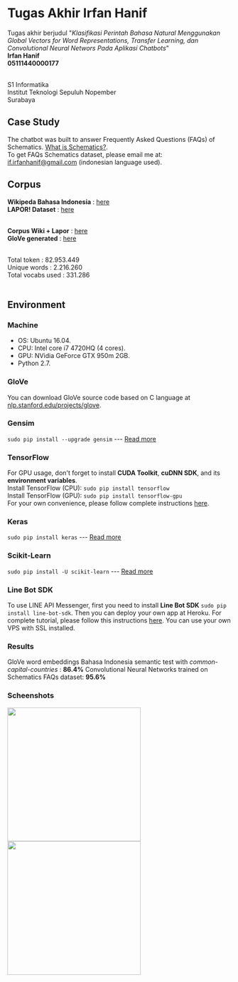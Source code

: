 # Tugas Akhir Irfan Hanif
Tugas akhir berjudul "*Klasifikasi Perintah Bahasa Natural Menggunakan Global Vectors for Word Representations, Transfer Learning, dan Convolutional Neural Networs Pada Aplikasi Chatbots*" <br>
**Irfan Hanif** <br>
**05111440000177** <br> <br>

S1 Informatika <br>
Institut Teknologi Sepuluh Nopember <br>
Surabaya

## Case Study
The chatbot was built to answer Frequently Asked Questions (FAQs) of Schematics. [What is Schematics?](https://schematics.its.ac.id/). <br>
To get FAQs Schematics dataset, please email me at: if.irfanhanif@gmail.com (indonesian language used).

## Corpus
**Wikipeda Bahasa Indonesia** : [here](https://dumps.wikimedia.org/idwiki/latest/) <br>
**LAPOR! Dataset** : [here](http://data.go.id/dataset/data-aspirasi-dan-pengaduan-masyarakat) <br> <br>

**Corpus Wiki + Lapor** : [here](https://drive.google.com/file/d/1fQaPzbNEiJ3BK7YoOu-lZNMzQdiNSIhi/view?usp=sharing) <br>
**GloVe generated** : [here](https://drive.google.com/file/d/1pdmiL-q26YN6gfKgplh8kMrtPPwp_wB_/view?usp=sharing) <br> <br>

Total token : 82.953.449 <br>
Unique words : 2.216.260 <br>
Total vocabs used : 331.286 <br><br>

## Environment
### Machine
* OS: Ubuntu 16.04.
* CPU: Intel core i7 4720HQ (4 cores).
* GPU: NVidia GeForce GTX 950m 2GB.
* Python 2.7.

### GloVe
You can download GloVe source code based on C language at  [nlp.stanford.edu/projects/glove](https://nlp.stanford.edu/projects/glove/).
### Gensim
`sudo pip install --upgrade gensim` --- [Read more](https://radimrehurek.com/gensim/install.html)
### TensorFlow
For GPU usage, don't forget to install **CUDA Toolkit**, **cuDNN SDK**, and its **environment variables**.<br>
Install TensorFlow (CPU): `sudo pip install tensorflow`<br>
Install TensorFlow (GPU): `sudo pip install tensorflow-gpu`<br>
For your own convenience, please follow complete instructions [here](https://www.tensorflow.org/install/install_linux).
### Keras
`sudo pip install keras` --- [Read more](https://keras.io/#installation)
### Scikit-Learn
`sudo pip install -U scikit-learn` --- [Read more](http://scikit-learn.org/stable/install.html)
### Line Bot SDK
To use LINE API Messenger, first you need to install **Line Bot SDK** `sudo pip install line-bot-sdk`. Then you can deploy your own app at Heroku. For complete tutorial, please follow this instructions [here](https://developers.line.me/en/docs/messaging-api/building-sample-bot-with-heroku/). You can use your own VPS with SSL installed.
### Results
GloVe word embeddings Bahasa Indonesia semantic test with *common-capital-countries* : **86.4%**
Convolutional Neural Networks trained on Schematics FAQs dataset: **95.6%**
### Scheenshots
<img src="https://raw.githubusercontent.com/irfanhanif/Mira/master/mira1.PNG" width="300"/> <img src="https://raw.githubusercontent.com/irfanhanif/Mira/master/mira2.PNG" width="300"/>

